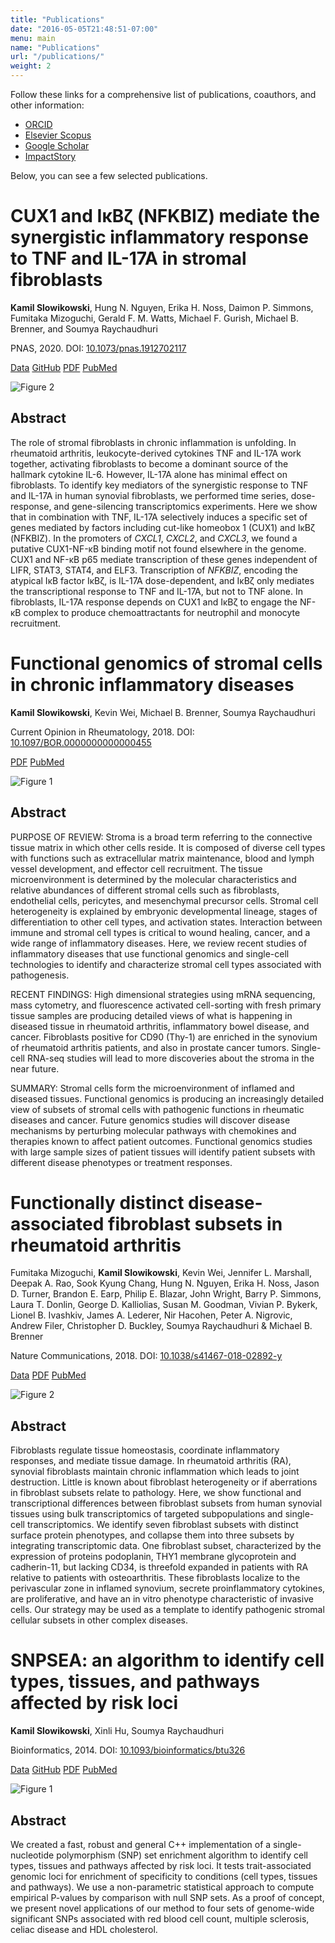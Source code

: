 ```yaml
---
title: "Publications"
date: "2016-05-05T21:48:51-07:00"
menu: main
name: "Publications"
url: "/publications/"
weight: 2
---
```


Follow these links for a comprehensive list of publications, coauthors, and
other information:

- [ORCID](https://orcid.org/0000-0002-2843-6370)
- [Elsevier Scopus](https://www.scopus.com/authid/detail.uri?authorId=55644101100)
- [Google Scholar](https://scholar.google.com/citations?user=kMP4830AAAAJ)
- [ImpactStory](https://profiles.impactstory.org/u/0000-0002-2843-6370)

Below, you can see a few selected publications.


<div id="4" class="bt b--black-10 pt5 mt5">

<h1 class="mt0">CUX1 and IκBζ (NFKBIZ) mediate the synergistic inflammatory response to TNF and IL-17A in stromal fibroblasts</h1>

<p><b>Kamil Slowikowski</b>, Hung N. Nguyen, Erika H. Noss, Daimon P. Simmons,  Fumitaka Mizoguchi, Gerald F. M. Watts, Michael F. Gurish, Michael B. Brenner, and Soumya Raychaudhuri</p>

<p>PNAS, 2020. DOI: <a target="_blank" href="https://doi.org/10.1073/pnas.1912702117">10.1073/pnas.1912702117</a></p>

<p>
<a class="f5 fw5 link br-pill ba b--black-10 hvr-shadow ph3 pv2 mb2 dib near-black" target="_blank" href="https://www.ncbi.nlm.nih.gov/geo/query/acc.cgi?acc=GSE129488"><i class="fas fa-box-open"></i> Data</a>
<a class="f5 fw5 link br-pill ba b--black-10 hvr-shadow ph3 pv2 mb2 dib near-black" target="_blank" href="https://github.com/slowkow/fibrotime"><i class="fab fa-github"></i> GitHub</a>
<a class="f5 fw5 link br-pill hvr-shadow ba b--black-10 ph3 pv2 mb2 dib near-black" target="_blank" href="https://www.biorxiv.org/content/10.1101/571315v1.full.pdf"><i class="far fa-file-pdf"></i> PDF</a>
<a class="f5 fw5 link br-pill hvr-shadow ba b--black-10 ph3 pv2 mb2 dib near-black" target="_blank" href="https://www.ncbi.nlm.nih.gov/pubmed/32079724"><i class="fas fa-book-open"></i> PubMed</a>
</p>

<div class="mw6 center"><img src="/images/slowikowski2020.png" alt="Figure 2"></img></div>

<h2>Abstract</h2>

<p>The role of stromal fibroblasts in chronic inflammation is unfolding. In
rheumatoid arthritis, leukocyte-derived cytokines TNF and IL-17A work together,
activating fibroblasts to become a dominant source of the hallmark cytokine
IL-6. However, IL-17A alone has minimal effect on fibroblasts. To identify key
mediators of the synergistic response to TNF and IL-17A in human synovial
fibroblasts, we performed time series, dose-response, and gene-silencing
transcriptomics experiments. Here we show that in combination with TNF, IL-17A
selectively induces a specific set of genes mediated by factors including
cut-like homeobox 1 (CUX1) and IκBζ (NFKBIZ). In the promoters of <i>CXCL1</i>, <i>CXCL2</i>,
and <i>CXCL3</i>, we found a putative CUX1-NF-κB binding motif not found elsewhere in
the genome. CUX1 and NF-κB p65 mediate transcription of these genes independent
of LIFR, STAT3, STAT4, and ELF3. Transcription of <i>NFKBIZ</i>, encoding the atypical
IκB factor IκBζ, is IL-17A dose-dependent, and IκBζ only mediates the
transcriptional response to TNF and IL-17A, but not to TNF alone. In
fibroblasts, IL-17A response depends on CUX1 and IκBζ to engage the NF-κB
complex to produce chemoattractants for neutrophil and monocyte
recruitment.</p>

<!--<div class="center"><img src="/images/pdf-thumbs/slowikowski2018-montage.jpg" alt="Montage"></img></div>-->

</div>

<div id="3" class="bt b--black-10 pt5 mt5">

<h1 class="mt0">Functional genomics of stromal cells in chronic inflammatory diseases</h1>

<p><b>Kamil Slowikowski</b>, Kevin Wei, Michael B. Brenner, Soumya Raychaudhuri</p>

<p>Current Opinion in Rheumatology, 2018. DOI: <a target="_blank" href="https://doi.org/10.1097/BOR.0000000000000455">10.1097/BOR.0000000000000455</a></p>

<p>
<a class="f5 fw5 link br-pill hvr-shadow ba b--black-10 ph3 pv2 mb2 dib near-black" target="_blank" href="https://www.ncbi.nlm.nih.gov/pmc/articles/PMC5890939/pdf/nihms955133.pdf"><i class="far fa-file-pdf"></i> PDF</a>
<a class="f5 fw5 link br-pill hvr-shadow ba b--black-10 ph3 pv2 mb2 dib near-black" target="_blank" href="https://www.ncbi.nlm.nih.gov/pubmed/28984647"><i class="fas fa-book-open"></i> PubMed</a>
</p>

<div class="mw6 center"><img src="/images/slowikowski2018.png" alt="Figure 1"></img></div>

<h2>Abstract</h2>

<p>PURPOSE OF REVIEW: Stroma is a broad term referring to the connective tissue
matrix in which other cells reside. It is composed of diverse cell types with
functions such as extracellular matrix maintenance, blood and lymph vessel
development, and effector cell recruitment. The tissue microenvironment is
determined by the molecular characteristics and relative abundances of
different stromal cells such as fibroblasts, endothelial cells, pericytes, and
mesenchymal precursor cells. Stromal cell heterogeneity is explained by
embryonic developmental lineage, stages of differentiation to other cell types,
and activation states. Interaction between immune and stromal cell types is
critical to wound healing, cancer, and a wide range of inflammatory diseases.
Here, we review recent studies of inflammatory diseases that use functional
genomics and single-cell technologies to identify and characterize stromal cell
types associated with pathogenesis.</p>

<p>RECENT FINDINGS: High dimensional strategies using mRNA sequencing, mass
cytometry, and fluorescence activated cell-sorting with fresh primary tissue
samples are producing detailed views of what is happening in diseased tissue in
rheumatoid arthritis, inflammatory bowel disease, and cancer. Fibroblasts
positive for CD90 (Thy-1) are enriched in the synovium of rheumatoid arthritis
patients, and also in prostate cancer tumors. Single-cell RNA-seq studies will
lead to more discoveries about the stroma in the near future.</p>

<p>SUMMARY: Stromal cells form the microenvironment of inflamed and diseased
tissues. Functional genomics is producing an increasingly detailed view of
subsets of stromal cells with pathogenic functions in rheumatic diseases and
cancer. Future genomics studies will discover disease mechanisms by perturbing
molecular pathways with chemokines and therapies known to affect patient
outcomes. Functional genomics studies with large sample sizes of patient
tissues will identify patient subsets with different disease phenotypes or
treatment responses.</p>

<!--<div class="center"><img src="/images/pdf-thumbs/slowikowski2018-montage.jpg" alt="Montage"></img></div>-->

</div>

<div id="2" class="bt b--black-10 pt5 mt5">

<h1 class="mt0">Functionally distinct disease-associated fibroblast subsets in rheumatoid arthritis</h1>

<p>Fumitaka Mizoguchi, <strong>Kamil Slowikowski</strong>, Kevin Wei, Jennifer L. Marshall,
Deepak A. Rao, Sook Kyung Chang, Hung N. Nguyen, Erika H. Noss, Jason D.
Turner, Brandon E. Earp, Philip E. Blazar, John Wright, Barry P. Simmons, Laura
T. Donlin, George D. Kalliolias, Susan M. Goodman, Vivian P. Bykerk, Lionel B.
Ivashkiv, James A. Lederer, Nir Hacohen, Peter A. Nigrovic, Andrew Filer,
Christopher D. Buckley, Soumya Raychaudhuri &amp; Michael B. Brenner</p>

<p>Nature Communications, 2018. DOI: <a target="_blank" href="https://doi.org/10.1038/s41467-018-02892-y">10.1038/s41467-018-02892-y</a></p>

<p>
<a class="f5 fw5 link br-pill ba b--black-10 hvr-shadow ph3 pv2 mb2 dib near-black" target="_blank" href="https://www.ncbi.nlm.nih.gov/geo/query/acc.cgi?acc=GSE109450"><i class="fas fa-box-open"></i> Data</a>
<a class="f5 fw5 link br-pill ba b--black-10 hvr-shadow ph3 pv2 mb2 dib near-black" target="_blank" href="https://www.nature.com/articles/s41467-018-02892-y.pdf"><i class="far fa-file-pdf"></i> PDF</a>
<a class="f5 fw5 link br-pill ba b--black-10 hvr-shadow ph3 pv2 mb2 dib near-black" target="_blank" href="https://www.ncbi.nlm.nih.gov/pubmed/29476097"><i class="fas fa-book-open"></i> PubMed</a>
</p>

<div class="mw6 center"><img src="/images/mizoguchi2018.jpg" alt="Figure 2"></img></div>

<h2>Abstract</h3>

<p>Fibroblasts regulate tissue homeostasis, coordinate inflammatory responses,
and mediate tissue damage. In rheumatoid arthritis (RA), synovial fibroblasts
maintain chronic inflammation which leads to joint destruction. Little is
known about fibroblast heterogeneity or if aberrations in fibroblast subsets
relate to pathology. Here, we show functional and transcriptional differences
between fibroblast subsets from human synovial tissues using bulk
transcriptomics of targeted subpopulations and single-cell transcriptomics.
We identify seven fibroblast subsets with distinct surface protein
phenotypes, and collapse them into three subsets by integrating
transcriptomic data. One fibroblast subset, characterized by the expression
of proteins podoplanin, THY1 membrane glycoprotein and cadherin-11, but
lacking CD34, is threefold expanded in patients with RA relative to patients
with osteoarthritis. These fibroblasts localize to the perivascular zone in
inflamed synovium, secrete proinflammatory cytokines, are proliferative, and
have an in vitro phenotype characteristic of invasive cells. Our strategy may
be used as a template to identify pathogenic stromal cellular subsets in
other complex diseases.</p>

<!--<div class="center"><img src="/images/pdf-thumbs/mizoguchi2018-montage.jpg" alt="Montage"></img></div>-->

</div>

<div id="1" class="bt b--black-10 pt5 mt5">

<h1 class="mt0">SNPSEA: an algorithm to identify cell types, tissues, and pathways affected by risk loci</h1>

<p><strong>Kamil Slowikowski</strong>, Xinli Hu, Soumya Raychaudhuri</p>

<p>Bioinformatics, 2014. DOI: <a target="_blank" href="https://doi.org/10.1093/bioinformatics/btu326">10.1093/bioinformatics/btu326</a></p>

<p>
<a class="f5 fw5 link br-pill ba b--black-10 hvr-shadow ph3 pv2 mb2 dib near-black" target="_blank" href="https://doi.org/10.6084/m9.figshare.871430.v4"><i class="fas fa-box-open"></i> Data</a>
<a class="f5 fw5 link br-pill ba b--black-10 hvr-shadow ph3 pv2 mb2 dib near-black" target="_blank" href="https://github.com/slowkow/snpsea"><i class="fab fa-github"></i> GitHub</a>
<a class="f5 fw5 link br-pill ba b--black-10 hvr-shadow ph3 pv2 mb2 dib near-black" target="_blank" href="https://academic.oup.com/bioinformatics/article-pdf/30/17/2496/17148439/btu326.pdf"><i class="far fa-file-pdf"></i> PDF</a>
<a class="f5 fw5 link br-pill ba b--black-10 hvr-shadow ph3 pv2 mb2 dib near-black" target="_blank" href="https://www.ncbi.nlm.nih.gov/pubmed/24813542"><i class="fas fa-book-open"></i> PubMed</a>
</p>

<div class="mw6 center"><img src="/images/slowikowski2014.png" alt="Figure 1"></img></div>

<h2>Abstract</h3>

<p>We created a fast, robust and general C++ implementation of a
single-nucleotide polymorphism (SNP) set enrichment algorithm to identify cell
types, tissues and pathways affected by risk loci. It tests trait-associated
genomic loci for enrichment of specificity to conditions (cell types, tissues
and pathways). We use a non-parametric statistical approach to compute
empirical P-values by comparison with null SNP sets. As a proof of concept, we
present novel applications of our method to four sets of genome-wide
significant SNPs associated with red blood cell count, multiple sclerosis,
celiac disease and HDL cholesterol.</p>

<!--<div class="center"><img src="/images/pdf-thumbs/slowikowski2014-montage.jpg" alt="Montage"></img></div>-->

</div>
    
